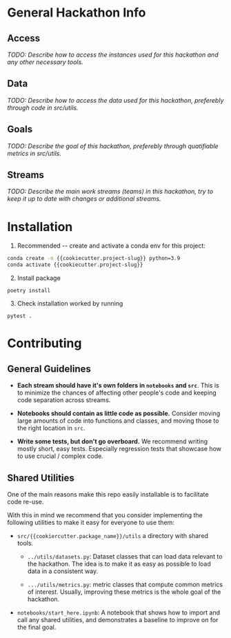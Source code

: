 # General Hackathon Info
## Access
_TODO: Describe how to access the instances used for this hackathon and any other necessary tools._

## Data
_TODO: Describe how to access the data used for this hackathon, preferebly through code in src/utils._

## Goals
_TODO: Describe the goal of this hackathon, preferebly through quatifiable metrics in src/utils._

## Streams
_TODO: Describe the main work streams (teams) in this hackathon, try to keep it up to date with changes or additional streams._

# Installation

1. Recommended -- create and activate a conda env for this project:
```bash
conda create -n {{cookiecutter.project-slug}} python=3.9
conda activate {{cookiecutter.project-slug}}
```
2. Install package
```
poetry install
```
3. Check installation worked by running 
```
pytest .
```

# Contributing

## General Guidelines
- **Each stream should have it's own folders in `notebooks` and `src`**. This is to minimize the chances of affecting other people's code and keeping code separation across streams.

- **Notebooks should contain as little code as possible.** Consider moving large amounts of code into functions and classes, and moving those to the right location in `src`.

- **Write some tests, but don't go overboard.** We recommend writing mostly short, easy tests. Especially regression tests that showcase how to use crucial / complex code.

## Shared Utilities
One of the main reasons make this repo easily installable is to facilitate code re-use. 

With this in mind we recommend that you consider implementing the following utilities to make it easy for everyone to use them:

- `src/{{cookiercutter.package_name}}/utils` a directory with shared tools.

    - `../utils/datasets.py`: Dataset classes that can load data relevant to the hackathon. The idea is to make it as easy as possible to load data in a consistent way.

    - `.../utils/metrics.py`: metric classes that compute common metrics of interest. Usually, improving these metrics is the whole goal of the hackathon.

- `notebooks/start_here.ipynb`: A notebook that shows how to import and call any shared utilities, and demonstrates a baseline to improve on for the final goal.